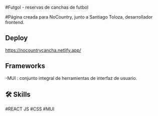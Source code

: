 #Futgol - reservas de canchas de futbol

#Página creada para NoCountry, junto a Santiago Toloza, desarrollador frontend.

## Deploy
https://nocountrycancha.netlify.app/

## Frameworks
-MUI : conjunto integral de herramientas de interfaz de usuario.

## 🛠 Skills
#REACT JS
#CSS
#MUI
